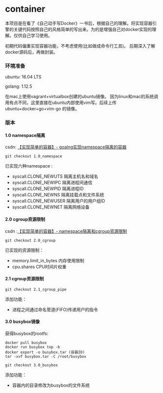 # container

本项目是在看了《自己动手写Docker》一书后，根据自己的理解。将实现容器引擎的关键代码按照自己的风格简单的写出来。为的是增强自己对docker实现的理解。仅供自己学习使用。

初期代码偏重实现容器功能，不考虑使用(比如做成命令行工具)。 后期深入了解docker源码后，再做封装。



### 环境准备

ubuntu: 16.04 LTS

golang: 1.12.5

在mac上使用vagrant+virtualbox创建的ubuntu镜像。 因为linux和mac的系统调用有点不同，这里直接在ubuntu内部使用vim写。后续上传 ubuntu+docker+go+vim-go 的镜像。



### 版本

#### 1.0 namespace隔离

csdn: [【实现简单的容器】- goalng实现namespace隔离的容器](https://blog.csdn.net/qq_27068845/article/details/90708912 )

```
git checkout 1.0_namespace
```

已实现六种namespace :

- syscall.CLONE_NEWUTS 隔离主机名和域名
- syscall.CLONE_NEWIPC 隔离进程间通信
- syscall.CLONE_NEWPID 隔离进程ID
- syscall.CLONE_NEWNS 隔离挂载点和文件系统
- syscall.CLONE_NEWUSER 隔离用户的用户组ID
- syscall.CLONE_NEWNET 隔离网络设备



#### 2.0 cgroup资源限制

csdn :[【实现简单的容器】- namespace隔离和cgroup资源限制](https://blog.csdn.net/qq_27068845/article/details/91043036)

```
git checkout 2.0_cgroup
```

已实现的资源限制：

- memory.limit_in_bytes  内存使用限制
- cpu.shares  CPU时间片权重



#### 2.1 cgroup资源限制

```
git checkout 2.1_cgroup_pipe
```

添加功能：

- 进程之间通过命名管道(FIFO)传递用户的指令



#### 3.0 busybox镜像

获得busybox的rootfs:

```
docker pull busybox
docker run busybox top -b
docker export -o busybox.tar (容器ID)
tar -xvf busybox.tar -C /root/busybox
```

```
git checkout 3.0_busybox
```

添加功能：

- 容器内的目录修改为busybox的文件系统

